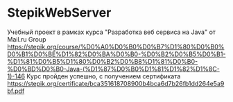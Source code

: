 # StepikWebServer
Учебный проект в рамках курса "Разработка веб сервиса на Java" от Mail.ru Group https://stepik.org/course/%D0%A0%D0%B0%D0%B7%D1%80%D0%B0%D0%B1%D0%BE%D1%82%D0%BA%D0%B0-%D0%B2%D0%B5%D0%B1-%D1%81%D0%B5%D1%80%D0%B2%D0%B8%D1%81%D0%B0-%D0%BD%D0%B0-Java-(%D1%87%D0%B0%D1%81%D1%82%D1%8C-1)-146
Курс пройден успешно, с получением сертификата https://stepik.org/certificate/bca351618708900b4bca6d7b26fb1dd264e5a9bf.pdf
